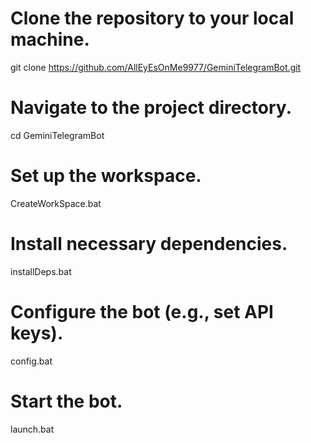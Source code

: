 # Clone the repository to your local machine.
git clone https://github.com/AllEyEsOnMe9977/GeminiTelegramBot.git

# Navigate to the project directory.
cd GeminiTelegramBot

# Set up the workspace.
CreateWorkSpace.bat

# Install necessary dependencies.
installDeps.bat

# Configure the bot (e.g., set API keys).
config.bat

# Start the bot.
launch.bat
